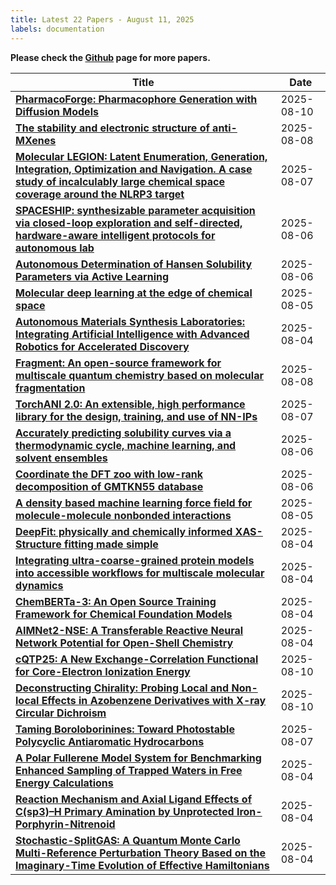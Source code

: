 ```yaml
---
title: Latest 22 Papers - August 11, 2025
labels: documentation
---
```

**Please check the [Github](https://github.com/hdj020402/chemrxiv-daily) page for more papers.**

| **Title** | **Date** |
| --- | --- |
| **[PharmacoForge: Pharmacophore Generation with Diffusion Models](https://chemrxiv.org/engage/api-gateway/chemrxiv/assets/orp/resource/item/68926c6b728bf9025e1ef1e5/original/pharmaco-forge-pharmacophore-generation-with-diffusion-models.pdf)** | 2025-08-10 |
| **[The stability and electronic structure of anti-MXenes](https://chemrxiv.org/engage/api-gateway/chemrxiv/assets/orp/resource/item/688c33fbfc5f0acb52327aa6/original/the-stability-and-electronic-structure-of-anti-m-xenes.pdf)** | 2025-08-08 |
| **[Molecular LEGION: Latent Enumeration, Generation, Integration, Optimization and Navigation. A case study of incalculably large chemical space coverage around the NLRP3 target](https://chemrxiv.org/engage/api-gateway/chemrxiv/assets/orp/resource/item/68906171fc5f0acb52adf532/original/molecular-legion-latent-enumeration-generation-integration-optimization-and-navigation-a-case-study-of-incalculably-large-chemical-space-coverage-around-the-nlrp3-target.pdf)** | 2025-08-07 |
| **[SPACESHIP: synthesizable parameter acquisition via closed-loop exploration and self-directed, hardware-aware intelligent protocols for autonomous lab](https://chemrxiv.org/engage/api-gateway/chemrxiv/assets/orp/resource/item/689038cafc5f0acb52a7c6ca/original/spaceship-synthesizable-parameter-acquisition-via-closed-loop-exploration-and-self-directed-hardware-aware-intelligent-protocols-for-autonomous-lab.pdf)** | 2025-08-06 |
| **[Autonomous Determination of Hansen Solubility Parameters via Active Learning](https://chemrxiv.org/engage/api-gateway/chemrxiv/assets/orp/resource/item/685b02eb3ba0887c335cf804/original/autonomous-determination-of-hansen-solubility-parameters-via-active-learning.pdf)** | 2025-08-06 |
| **[Molecular deep learning at the edge of chemical space](https://chemrxiv.org/engage/api-gateway/chemrxiv/assets/orp/resource/item/688bc2c223be8e43d622933a/original/molecular-deep-learning-at-the-edge-of-chemical-space.pdf)** | 2025-08-05 |
| **[Autonomous Materials Synthesis Laboratories: Integrating Artificial Intelligence with Advanced Robotics for Accelerated Discovery](https://chemrxiv.org/engage/api-gateway/chemrxiv/assets/orp/resource/item/688b6f49fc5f0acb521303cc/original/autonomous-materials-synthesis-laboratories-integrating-artificial-intelligence-with-advanced-robotics-for-accelerated-discovery.pdf)** | 2025-08-04 |
| **[Fragment: An open-source framework for multiscale quantum chemistry based on molecular fragmentation](https://chemrxiv.org/engage/api-gateway/chemrxiv/assets/orp/resource/item/689152f123be8e43d6c851e7/original/fragment-an-open-source-framework-for-multiscale-quantum-chemistry-based-on-molecular-fragmentation.pdf)** | 2025-08-08 |
| **[TorchANI 2.0: An extensible, high performance library for the design, training, and use of NN-IPs](https://chemrxiv.org/engage/api-gateway/chemrxiv/assets/orp/resource/item/6890d92523be8e43d6b9bbba/original/torch-ani-2-0-an-extensible-high-performance-library-for-the-design-training-and-use-of-nn-i-ps.pdf)** | 2025-08-07 |
| **[Accurately predicting solubility curves via a thermodynamic cycle, machine learning, and solvent ensembles](https://chemrxiv.org/engage/api-gateway/chemrxiv/assets/orp/resource/item/688e4366fc5f0acb527327da/original/accurately-predicting-solubility-curves-via-a-thermodynamic-cycle-machine-learning-and-solvent-ensembles.pdf)** | 2025-08-06 |
| **[Coordinate the DFT zoo with low-rank decomposition of GMTKN55 database](https://chemrxiv.org/engage/api-gateway/chemrxiv/assets/orp/resource/item/688d505c728bf9025e94af13/original/coordinate-the-dft-zoo-with-low-rank-decomposition-of-gmtkn55-database.pdf)** | 2025-08-06 |
| **[A density based machine learning force field for molecule-molecule nonbonded interactions](https://chemrxiv.org/engage/api-gateway/chemrxiv/assets/orp/resource/item/685ce532c1cb1ecda03c26a0/original/a-density-based-machine-learning-force-field-for-molecule-molecule-nonbonded-interactions.pdf)** | 2025-08-05 |
| **[DeepFit: physically and chemically informed XAS-Structure fitting made simple](https://chemrxiv.org/engage/api-gateway/chemrxiv/assets/orp/resource/item/688b7455728bf9025e510307/original/deep-fit-physically-and-chemically-informed-xas-structure-fitting-made-simple.pdf)** | 2025-08-04 |
| **[Integrating ultra-coarse-grained protein models into accessible workflows for multiscale molecular dynamics](https://chemrxiv.org/engage/api-gateway/chemrxiv/assets/orp/resource/item/688b08b223be8e43d6fe7e58/original/integrating-ultra-coarse-grained-protein-models-into-accessible-workflows-for-multiscale-molecular-dynamics.pdf)** | 2025-08-04 |
| **[ChemBERTa-3: An Open Source Training Framework for Chemical Foundation Models](https://chemrxiv.org/engage/api-gateway/chemrxiv/assets/orp/resource/item/688b04ca23be8e43d6fe2c69/original/chem-ber-ta-3-an-open-source-training-framework-for-chemical-foundation-models.pdf)** | 2025-08-04 |
| **[AIMNet2-NSE: A Transferable Reactive Neural Network Potential for Open-Shell Chemistry](https://chemrxiv.org/engage/api-gateway/chemrxiv/assets/orp/resource/item/688ae42f728bf9025e345e87/original/aim-net2-nse-a-transferable-reactive-neural-network-potential-for-open-shell-chemistry.pdf)** | 2025-08-04 |
| **[cQTP25: A New Exchange-Correlation Functional for Core-Electron Ionization Energy](https://chemrxiv.org/engage/api-gateway/chemrxiv/assets/orp/resource/item/6891824cfc5f0acb52cbdde6/original/c-qtp25-a-new-exchange-correlation-functional-for-core-electron-ionization-energy.pdf)** | 2025-08-10 |
| **[Deconstructing Chirality: Probing Local and Non-local Effects in Azobenzene Derivatives with X-ray Circular Dichroism](https://chemrxiv.org/engage/api-gateway/chemrxiv/assets/orp/resource/item/68924657728bf9025e1afae2/original/deconstructing-chirality-probing-local-and-non-local-effects-in-azobenzene-derivatives-with-x-ray-circular-dichroism.pdf)** | 2025-08-10 |
| **[Taming Boroloborinines: Toward Photostable Polycyclic Antiaromatic Hydrocarbons](https://chemrxiv.org/engage/api-gateway/chemrxiv/assets/orp/resource/item/68906554fc5f0acb52ae4b33/original/taming-boroloborinines-toward-photostable-polycyclic-antiaromatic-hydrocarbons.pdf)** | 2025-08-07 |
| **[A Polar Fullerene Model System for Benchmarking Enhanced Sampling of Trapped Waters in Free Energy Calculations](https://chemrxiv.org/engage/api-gateway/chemrxiv/assets/orp/resource/item/688be2f1fc5f0acb52297826/original/a-polar-fullerene-model-system-for-benchmarking-enhanced-sampling-of-trapped-waters-in-free-energy-calculations.pdf)** | 2025-08-04 |
| **[Reaction Mechanism and Axial Ligand Effects of C(sp3)–H Primary Amination by Unprotected Iron-Porphyrin-Nitrenoid](https://chemrxiv.org/engage/api-gateway/chemrxiv/assets/orp/resource/item/68899c3e23be8e43d6c61c13/original/reaction-mechanism-and-axial-ligand-effects-of-c-sp3-h-primary-amination-by-unprotected-iron-porphyrin-nitrenoid.pdf)** | 2025-08-04 |
| **[Stochastic-SplitGAS: A Quantum Monte Carlo Multi-Reference Perturbation Theory Based on the Imaginary-Time Evolution of Effective Hamiltonians](https://chemrxiv.org/engage/api-gateway/chemrxiv/assets/orp/resource/item/688b58a2728bf9025e42beae/original/stochastic-split-gas-a-quantum-monte-carlo-multi-reference-perturbation-theory-based-on-the-imaginary-time-evolution-of-effective-hamiltonians.pdf)** | 2025-08-04 |


